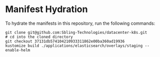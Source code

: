 # Manifest Hydration

To hydrate the manifests in this repository, run the following commands:

```shell
git clone git@github.com:Sbling-Technologies/datacenter-k8s.git
# cd into the cloned directory
git checkout 37131db574104210933311862e00ba360ad19936
kustomize build ./applications/elasticsearch/overlays/staging --enable-helm
```
